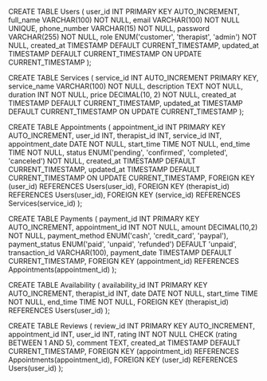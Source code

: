 CREATE TABLE Users (
    user_id INT PRIMARY KEY AUTO_INCREMENT,
    full_name VARCHAR(100) NOT NULL,
    email VARCHAR(100) NOT NULL UNIQUE,
    phone_number VARCHAR(15) NOT NULL,
    password VARCHAR(255) NOT NULL,
    role ENUM('customer', 'therapist', 'admin') NOT NULL,
    created_at TIMESTAMP DEFAULT CURRENT_TIMESTAMP,
    updated_at TIMESTAMP DEFAULT CURRENT_TIMESTAMP ON UPDATE CURRENT_TIMESTAMP
);

CREATE TABLE Services (
    service_id INT AUTO_INCREMENT PRIMARY KEY,
    service_name VARCHAR(100) NOT NULL,
    description TEXT NOT NULL,
    duration INT NOT NULL,
    price DECIMAL(10, 2) NOT NULL,
    created_at TIMESTAMP DEFAULT CURRENT_TIMESTAMP,
    updated_at TIMESTAMP DEFAULT CURRENT_TIMESTAMP ON UPDATE CURRENT_TIMESTAMP
);

CREATE TABLE Appointments (
    appointment_id INT PRIMARY KEY AUTO_INCREMENT,
    user_id INT,
    therapist_id INT,
    service_id INT,
    appointment_date DATE NOT NULL,
    start_time TIME NOT NULL,
    end_time TIME NOT NULL,
    status ENUM('pending', 'confirmed', 'completed', 'canceled') NOT NULL,
    created_at TIMESTAMP DEFAULT CURRENT_TIMESTAMP,
    updated_at TIMESTAMP DEFAULT CURRENT_TIMESTAMP ON UPDATE CURRENT_TIMESTAMP,
    FOREIGN KEY (user_id) REFERENCES Users(user_id),
    FOREIGN KEY (therapist_id) REFERENCES Users(user_id),
    FOREIGN KEY (service_id) REFERENCES Services(service_id)
);

CREATE TABLE Payments (
    payment_id INT PRIMARY KEY AUTO_INCREMENT,
    appointment_id INT NOT NULL,
    amount DECIMAL(10,2) NOT NULL,
    payment_method ENUM('cash', 'credit_card', 'paypal'),
    payment_status ENUM('paid', 'unpaid', 'refunded') DEFAULT 'unpaid',
    transaction_id VARCHAR(100),
    payment_date TIMESTAMP DEFAULT CURRENT_TIMESTAMP,
    FOREIGN KEY (appointment_id) REFERENCES Appointments(appointment_id)
);

CREATE TABLE Availability (
    availability_id INT PRIMARY KEY AUTO_INCREMENT,
    therapist_id INT,
    date DATE NOT NULL,
    start_time TIME NOT NULL,
    end_time TIME NOT NULL,
    FOREIGN KEY (therapist_id) REFERENCES Users(user_id)
);

CREATE TABLE Reviews (
    review_id INT PRIMARY KEY AUTO_INCREMENT,
    appointment_id INT,
    user_id INT,
    rating INT NOT NULL CHECK (rating BETWEEN 1 AND 5),
    comment TEXT,
    created_at TIMESTAMP DEFAULT CURRENT_TIMESTAMP,
    FOREIGN KEY (appointment_id) REFERENCES Appointments(appointment_id),
    FOREIGN KEY (user_id) REFERENCES Users(user_id)
);
